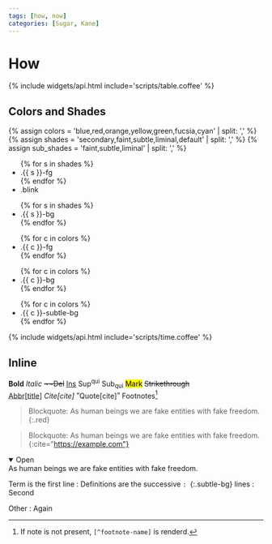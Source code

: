```yaml
---
tags: [how, now]
categories: [Sugar, Kane]
---
```


How
===

{% include widgets/api.html include='scripts/table.coffee' %}

## Colors and Shades

{% assign colors = 'blue,red,orange,yellow,green,fucsia,cyan' | split: ',' %}
{% assign shades = 'secondary,faint,subtle,liminal,default' | split: ',' %}
{% assign sub_shades = 'faint,subtle,liminal' | split: ',' %}
<div class="flex flex-wrap">
  <ul class="mz list-style-none">
    {% for s in shades %}<li class="{{ s }}-fg spacing-minimal">.{{ s }}-fg</li>{% endfor %}
    <li class="blink spacing-minimal">.blink</li>
  </ul>
  <ul class="mz list-style-none">
    {% for s in shades %}<li class="{{ s }}-bg spacing-minimal">.{{ s }}-bg</li>{% endfor %}
  </ul>
  <ul class="mz list-style-none">
    {% for c in colors %}<li class="{{ c }}-fg spacing-minimal">.{{ c }}-fg</li>{% endfor %}
  </ul>
  <ul class="mz list-style-none">
    {% for c in colors %}<li class="{{ c }}-bg spacing-minimal">.{{ c }}-bg</li>{% endfor %}
  </ul>
  <ul class="mz list-style-none">
    {% for c in colors %}<li class="{{ c }}-subtle-bg spacing-minimal">.{{ c }}-subtle-bg</li>{% endfor %}
  </ul>
</div>

{% include widgets/api.html include='scripts/time.coffee' %}

## Inline

**Bold** *Italic* <del>~~Del</del> <ins>Ins</ins> Sup<sup>qui</sup> Sub<sub>qui</sub> <mark>Mark</mark> <s>Strikethrough</s>  
<abbr title="Multi&#13;Line">Abbr[title]</abbr> <cite cite='citation'>Cite[cite]</cite> <q cite="citation">Quote[cite]</q> Footnotes[^footnote-name]

[^footnote-name]: If note is not present, `[^footnote-name]` is renderd.

> Blockquote: As human beings we are fake entities with fake freedom.
{:.red}

> Blockquote: As human beings we are fake entities with fake freedom.
{:cite="https://example.com"}

<details open>
  <summary>Open</summary>
  As human beings we are fake entities with fake freedom.
</details>

Term is the first line
: Definitions are the successive `: `{:.subtle-bg}&nbsp;lines
: Second

Other
: Again